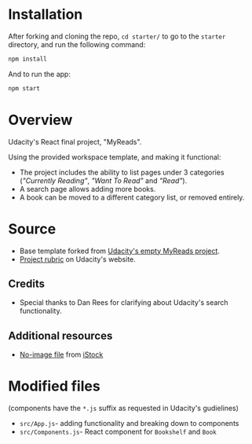 # Installation

After forking and cloning the repo, `cd starter/` to go to the `starter` directory, and run the following command:

```bash
npm install
```

And to run the app:

```bash
npm start
```

# Overview
Udacity's React final project, "MyReads".

Using the provided workspace template, and making it functional:

* The project includes the ability to list pages under 3 categories (*"Currently Reading"*, *"Want To Read"* and *"Read"*).
* A search page allows adding more books.
* A book can be moved to a different category list, or removed entirely.

# Source

* Base template forked from [Udacity's empty MyReads project](https://github.com/udacity/nd0191-c1-myreads).
* [Project rubric](https://review.udacity.com/#!/rubrics/4971/view) on Udacity's website.

## Credits
* Special thanks to Dan Rees for clarifying about Udacity's search functionality.

## Additional resources
* [No-image file](https://media.istockphoto.com/vectors/no-image-available-icon-vector-id1216251206?k=6&m=1216251206&s=612x612&w=0&h=G8kmMKxZlh7WyeYtlIHJDxP5XRGm9ZXyLprtVJKxd-o=) from [iStock](https://www.istockphoto.com)

# Modified files
(components have the `*.js` suffix as requested in Udacity's gudielines)
* `src/App.js`- adding functionality and breaking down to components
* `src/Components.js`- React component for `Bookshelf` and `Book`